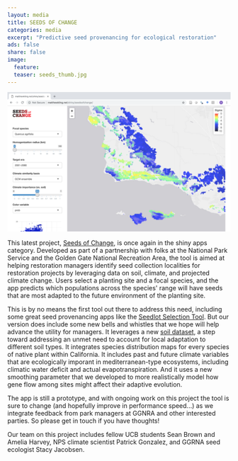 ```yaml
---
layout: media
title: SEEDS OF CHANGE 
categories: media
excerpt: "Predictive seed provenancing for ecological restoration"
ads: false
share: false
image:
  feature:
  teaser: seeds_thumb.jpg 
---
```


[![SOC](/images/seedsofchange.png)](http://matthewkling.net/shiny/seedsofchange/)

This latest project, [Seeds of Change](http://matthewkling.net/shiny/seedsofchange/), is once again in the shiny apps category. Developed as part of a partnership with folks at the National Park Service and the Golden Gate National Recreation Area, the tool is aimed at helping restoration managers identify seed collection localities for restoration projects by leveraging data on soil, climate, and projected climate change. Users select a planting site and a focal species, and the app predicts which populations across the species' range will have seeds that are most adapted to the future environment of the planting site.

This is by no means the first tool out there to address this need, including some great seed provenancing apps like the [Seedlot Selection Tool](https://seedlotselectiontool.org/sst/). But our version does include some new bells and whistles that we hope will help advance the utility for managers. It leverages a new [soil dataset](https://soilgrids.org/), a step toward addressing an unmet need to account for local adaptation to different soil types. It integrates species distribution maps for every species of native plant within California. It includes past and future climate variables that are ecologically imporant in mediterranean-type ecosystems, including climatic water deficit and actual evapotranspiration. And it uses a new smoothing parameter that we developed to more realistically model how gene flow among sites might affect their adaptive evolution. 

The app is still a prototype, and with ongoing work on this project the tool is sure to change (and hopefully improve in performance speed...) as we integrate feedback from park managers at GGNRA and other interested parties. So please get in touch if you have thoughts!

Our team on this project includes fellow UCB students Sean Brown and Amelia Harvey, NPS climate scientist Patrick Gonzalez, and GGRNA seed ecologist Stacy Jacobsen. 
